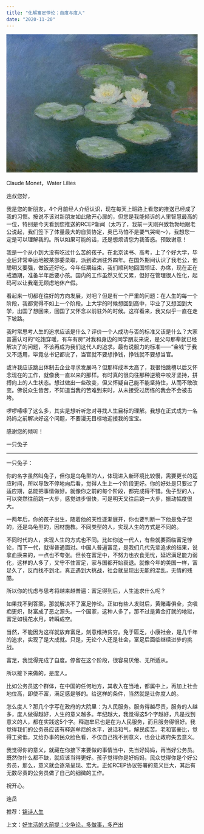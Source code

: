 ```yaml
---
title: "化解富足悖论：自度与度人"
date: "2020-11-20"
---
```


![连岳文章](images/连岳文章picture-22.jpg)

Claude Monet，Water Lilies

  

连叔您好，

  

我是您的新朋友，4个月前经人介绍认识，现在每天上班路上看您的推送已经成了我的习惯。按说不该对新朋友如此敞开心扉的，但您是我能倾诉的人里智慧最高的一位，特别是今天看到您推送的RCEP新闻（太巧了，我前一天刚兴致勃勃地跟老公说起，我们签下了体量最大的自贸协定，奥巴马怕不是要气哭呦～），我想您一定是可以理解我的。所以如果可能的话，还是想烦请您为我答惑。预致谢意！

  

我是一个从小到大没有吃过什么苦的孩子。在北京读书、高考，上了个好大学，毕业后非常幸运地被某部委录取，派到欧洲驻外四年。在国外期间认识了我老公，他聪明又要强，做饭还好吃。今年任期结束，我们顺利地回国领证、办席，现在正在戒酒期，准备半年后要小孩。国内的工作虽然又忙又累，但好在管理很人性化，起码可以让我毫无顾虑地休产假。

  

看起来一切都在往好的方向发展，对吧？但是有一个严重的问题：在人生的每一个阶段，我都觉得不如上一个阶段。上大学的时候想回到高中，毕业了又想回到大学，出国了想回来，回国了又怀念以前驻外的时候。这样看来，我又似乎一直在走下坡路。

  

我时常思考人生的追求应该是什么？评价一个人成功与否的标准又该是什么？大家普遍认可的“吃饱穿暖，有车有房”对我和身边的同学朋友来说，是父母那辈就已经解决了的问题，不该再成为我们这代人的追求。最有说服力的标准——“金钱”于我又不适用，毕竟总书记都说了，当官就不要想挣钱，挣钱就不要想当官。

  

或许我应该跳出体制去企业寻求发展吗？但那样成本太高了，我很怕跳槽以后又怀念现在的工作，就像我一直以来的那样。有时真的很向往那种逆境中咬牙坚持，拼搏向上的人生状态。想过做出一些改变，但又怀疑自己能不能坚持住，从而不敢改变。佛说众生皆苦，不知道当我的苦难到来时，从未接受过历练的我会不会被击垮。

  

啰啰嗦嗦了这么多，其实是想听听您对寻找人生目标的理解。我想在正式成为一名妈妈之前解决好这个问题，不要漫无目标地迎接我的宝宝。

  

感谢您的倾听！

  

一只兔子

  

* * *

  

一只兔子：

  

你的名字虽然叫兔子，但你是乌龟型的人，体现进入新环境比较慢，需要更长的适应时间，所以导致不停地向后看，觉得人生上一个阶段更好。你的好处是只要过了适应期，总能把事情做好。就像你之前的每个阶段，都完成得不错。兔子型的人，可以突然往前跳一大步，感觉进步很快，可是明天又往后跳一大步，振动幅度很大。

  

一两年后，你的孩子出生，随着他的天性逐渐展开，你也要判断一下他是兔子型的，还是乌龟型的，因材施教。不同类型的人，实现人生的方式是不同的。

  

不同时代的人，实现人生的方式也不同。比如你这一代人，有些就要面临富足悖论，而下一代，就得普通面对。中国人普遍富足，是我们几代先辈追求的结果，说拿血换来的，一点也不夸张。但长在富足中，不努力也衣食无忧，延迟满足能力弱化，这样的人多了，又守不住富足，家与国都开始衰退。就像今年的美国一样，富足久了，反而找不到北，真正遇到大挑战，社会就呈现出无能的混乱，无情的残酷。

  

所以你的忧虑与思考将越来越普遍：富足得到后，人生追求什么呢？

  

如果找不到答案，那就解决不了富足悖论。正如有些人发财后，黄赌毒俱全，贪嗔痴更炽，财富成了恶之源头。一个国家，这种人多了，那不过是黄金打就的地狱，富足如镜花水月，转瞬成空。

  

当然，不能因为这样就放弃富足，刻意维持贫穷。免于匮乏，小康社会，是几千年的追求，实现了是大成就。只是，无论个人还是社会，富足后面临继续进步的挑战。

  

富足，我觉得完成了自度。停留在这个阶段，很容易厌倦、无所适从。

  

所以接下来做的，是度人。

  

比如公务员这个群体，在中国的任何地方，其收入在当地，都属中上，再加上社会地位高，即使不富，满足感是够的。给这样的条件，当然就是让你度人的。

  

怎么度人？那几个字写在政府的大院里：为人民服务。服务得越尽责，服务的人越多，度人做得越好，人生的意义越多。年纪越大，我觉得这5个字越好，凡是找到意义的人，都在实践这5个字。释迦牟尼也是在为人民服务，而且服务得很好。我觉得我们的公务员应该有释迦牟尼的水平，说话和气，解民疾苦。老和富豪比，觉得工资低，又给办事的民众脸色看，不仅自己找不到意义，也会让政府失去意义。

  

我觉得你的意义，就藏在你接下来要做的事情当中，先当好妈妈，再当好公务员。既然你什么都不缺，就应该当得更好。孩子觉得你是好妈妈，民众觉得你是个好公务员，那么，意义就会逐渐呈现、宏大。正如RCEP协议签署的意义巨大，其后有无数尽责的公务员做了自己的细微的工作。

  

祝开心。

  

连岳

  

推荐：[锦诗人生](http://mp.weixin.qq.com/s?__biz=MjM5NDU0Mjk2MQ==&mid=2651645656&idx=2&sn=88d4cacecae0d583039c9d42ba0514a3&chksm=bd7e62c68a09ebd03b3d274c874da0c572a2634d037e90b903a033af4708bc68f3cabe87280b&scene=21#wechat_redirect)  

上文：[好生活的大前提：少争论，多做事，多产出](http://mp.weixin.qq.com/s?__biz=MjM5NDU0Mjk2MQ==&mid=2651661350&idx=1&sn=fbfb5ef38a150e319cdd5b8d3c94859b&chksm=bd7fa0388a08292e9d42c329b647105a0f8c5d50a8f9db5c09abc554cc509bfc5cbceeafe693&scene=21#wechat_redirect)
